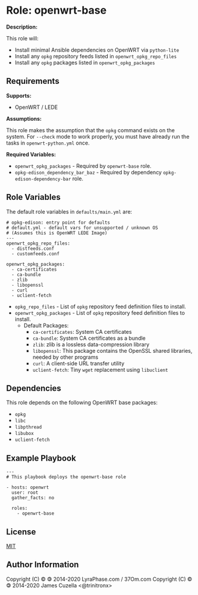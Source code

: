 Role: openwrt-base
====
**Description:**

This role will:

- Install minimal Ansible dependencies on OpenWRT via `python-lite`
- Install any `opkg` repository feeds listed in `openwrt_opkg_repo_files`
- Install any `opkg` packages listed in `openwrt_opkg_packages`

Requirements
------------

**Supports:**

  - OpenWRT / LEDE

**Assumptions:**

This role makes the assumption that the `opkg` command exists on the system.  For `--check` mode to work properly, you must have already run the tasks in `openwrt-python.yml` once.

**Required Variables:**

  - `openwrt_opkg_packages` - Required by `openwrt-base` role.
  - `opkg-edison_dependency_bar_baz` - Required by dependency `opkg-edison-dependency-bar` role.


Role Variables
--------------

The default role variables in `defaults/main.yml` are:

    # opkg-edison: entry point for defaults
    # default.yml - default vars for unsupported / unknown OS
    # (Assumes this is OpenWRT LEDE Image)
    ---
    openwrt_opkg_repo_files:
      - distfeeds.conf
      - customfeeds.conf
    
    openwrt_opkg_packages:
      - ca-certificates
      - ca-bundle
      - zlib
      - libopenssl
      - curl
      - uclient-fetch

  - `opkg_repo_files` - List of `opkg` repository feed definition files to install.
  - `openwrt_opkg_packages` - List of `opkg` repository feed definition files to install.
    - Default Packages:
      - `ca-certificates`: System CA certificates
      - `ca-bundle`: System CA certificates as a bundle
      - `zlib`: zlib is a lossless data-compression library
      - `libopenssl`: This package contains the OpenSSL shared libraries, needed by other programs
      - `curl`: A client-side URL transfer utility
      - `uclient-fetch`: Tiny `wget` replacement using `libuclient`


Dependencies
------------

This role depends on the following OpenWRT base packages:

  - `opkg`
  - `libc`
  - `libpthread`
  - `libubox`
  - `uclient-fetch`

Example Playbook
----------------

    ---
    # This playbook deploys the openwrt-base role

    - hosts: openwrt
      user: root
      gather_facts: no

      roles:
        - openwrt-base

License
-------

[MIT][1]

Author Information
------------------

Copyright (C) © 🄯  2014-2020 LyraPhase.com / 37Om.com
Copyright (C) © 🄯  2014-2020 James Cuzella <@trinitronx>

[1]: http://choosealicense.com/licenses/mit/
